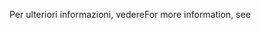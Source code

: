 <span data-ttu-id="95f37-101">Per ulteriori informazioni, vedere</span><span class="sxs-lookup"><span data-stu-id="95f37-101">For more information, see</span></span>